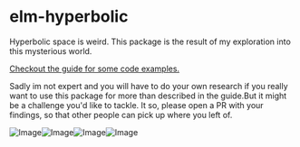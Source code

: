 # elm-hyperbolic

Hyperbolic space is weird. This package is the result of my exploration into this mysterious world.

[Checkout the guide for some code examples.](https://orasund.github.io/elm-hyperbolic)

Sadly im not expert and you will have to do your own research if you really want to use this package for more than described in the guide.But it might be a challenge you'd like to tackle. It so, please open a PR with your findings, so that other people can pick up where you left of. 

![Image](https://orasund.github.io/elm-hyperbolic/images/1.png)![Image](https://orasund.github.io/elm-hyperbolic/images/2.png)![Image](https://orasund.github.io/elm-hyperbolic/images/3.png)![Image](https://orasund.github.io/elm-hyperbolic/images/4.png)